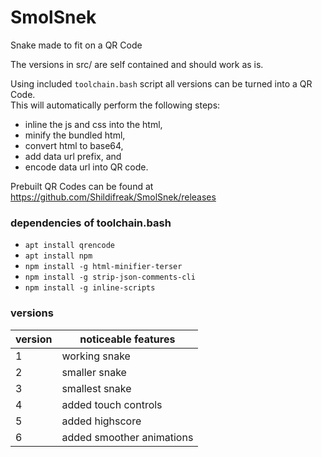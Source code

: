 # SmolSnek #

Snake made to fit on a QR Code  
  
The versions in src/ are self contained and should work as is.  
  
Using included `toolchain.bash` script all versions can be turned into a QR Code.  
This will automatically perform the following steps:

- inline the js and css into the html,
- minify the bundled html,
- convert html to base64,
- add data url prefix, and
- encode data url into QR code.

Prebuilt QR Codes can be found at https://github.com/Shildifreak/SmolSnek/releases

### dependencies of toolchain.bash ###
- `apt install qrencode`
- `apt install npm`
- `npm install -g html-minifier-terser`
- `npm install -g strip-json-comments-cli`
- `npm install -g inline-scripts`


### versions ###

|version| noticeable features                                                      |
|-------|--------------------------------------------------------------------------|
|   1   | working snake                                                            |
|   2   | smaller snake                                                            |
|   3   | smallest snake                                                           |
|   4   | added touch controls                                                     |
|   5   | added highscore                                                          |
|   6   | added smoother animations                                                |